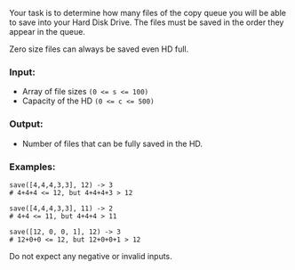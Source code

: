 Your task is to determine how many files of the copy queue you will be able to save into your Hard Disk Drive. The files must be saved in the order they appear in the queue. 

Zero size files can always be saved even HD full. 

### Input:

* Array of file sizes `(0 <= s <= 100)`
* Capacity of the HD `(0 <= c <= 500)`

### Output:

* Number of files that can be fully saved in the HD. 

### Examples:

```
save([4,4,4,3,3], 12) -> 3
# 4+4+4 <= 12, but 4+4+4+3 > 12
```

```
save([4,4,4,3,3], 11) -> 2
# 4+4 <= 11, but 4+4+4 > 11
```

```
save([12, 0, 0, 1], 12) -> 3
# 12+0+0 <= 12, but 12+0+0+1 > 12
```

Do not expect any negative or invalid inputs.